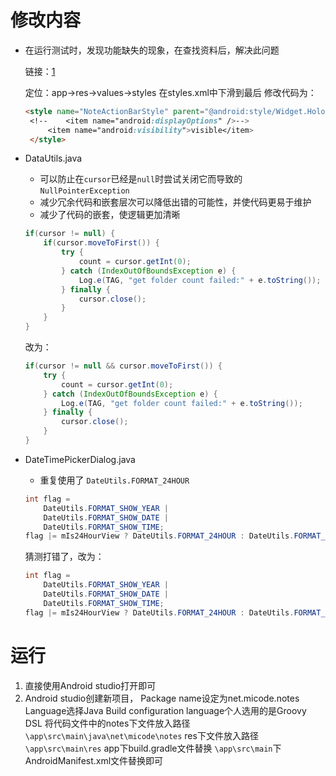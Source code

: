# 修改内容

- 在运行测试时，发现功能缺失的现象，在查找资料后，解决此问题

  链接：[1](https://blog.csdn.net/m0_66137457/article/details/136762065)

  定位：app->res->values->styles
  在styles.xml中下滑到最后
  修改代码为：

  ```html
  <style name="NoteActionBarStyle" parent="@android:style/Widget.Holo.Light.ActionBar.Solid">
   <!--    <item name="android:displayOptions" />-->
       <item name="android:visibility">visible</item>
   </style>
  ```

  

- DataUtils.java

  - 可以防止在`cursor`已经是`null`时尝试关闭它而导致的`NullPointerException`
  - 减少冗余代码和嵌套层次可以降低出错的可能性，并使代码更易于维护
  - 减少了代码的嵌套，使逻辑更加清晰

  ```java
  if(cursor != null) {
      if(cursor.moveToFirst()) {
          try {
              count = cursor.getInt(0);
          } catch (IndexOutOfBoundsException e) {
              Log.e(TAG, "get folder count failed:" + e.toString());
          } finally {
              cursor.close();
          }
      }
  }
  ```

  改为：

  ```java
  if(cursor != null && cursor.moveToFirst()) {
      try {
          count = cursor.getInt(0);
      } catch (IndexOutOfBoundsException e) {
          Log.e(TAG, "get folder count failed:" + e.toString());
      } finally {
          cursor.close();
      }
  }
  ```

- DateTimePickerDialog.java

  - 重复使用了 `DateUtils.FORMAT_24HOUR`

  ```java
  int flag =
      DateUtils.FORMAT_SHOW_YEAR |
      DateUtils.FORMAT_SHOW_DATE |
      DateUtils.FORMAT_SHOW_TIME;
  flag |= mIs24HourView ? DateUtils.FORMAT_24HOUR : DateUtils.FORMAT_24HOUR;
  ```

  猜测打错了，改为：

  ```java
  int flag =
      DateUtils.FORMAT_SHOW_YEAR |
      DateUtils.FORMAT_SHOW_DATE |
      DateUtils.FORMAT_SHOW_TIME;
  flag |= mIs24HourView ? DateUtils.FORMAT_24HOUR : DateUtils.FORMAT_12HOUR;
  ```

  

# 运行

1. 直接使用Android studio打开即可
2. Android studio创建新项目，
   Package name设定为net.micode.notes
   Language选择Java
   Build configuration language个人选用的是Groovy DSL
   将代码文件中的notes下文件放入路径 `\app\src\main\java\net\micode\notes`
   res下文件放入路径`\app\src\main\res`
   app下build.gradle文件替换
   `\app\src\main`下AndroidManifest.xml文件替换即可

